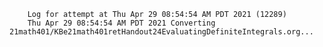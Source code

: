         Log for attempt at Thu Apr 29 08:54:54 AM PDT 2021 (12289)
        Thu Apr 29 08:54:54 AM PDT 2021 Converting 21math401/KBe21math401retHandout24EvaluatingDefiniteIntegrals.org...
